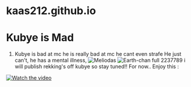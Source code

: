 # kaas212.github.io
# Kubye is Mad
1. Kubye is bad at mc
he is really bad at mc
he cant even strafe
He just can't, he has a mental illness,
![Meliodas](https://user-images.githubusercontent.com/83949253/117639544-52547c00-b184-11eb-92c3-ab049c925a1c.jpg)
![Earth-chan full 2237789](https://user-images.githubusercontent.com/83949253/117639556-56809980-b184-11eb-8484-f5618c6f56f2.jpg)
i will publish rekking's off kubye so stay tuned!!
For now.. Enjoy this :

[![Watch the video](https://img.youtube.com/vi/T-D1KVIuvjA/maxresdefault.jpg)](https://user-images.githubusercontent.com/83949253/117640730-9ac06980-b185-11eb-9e14-536e12498b07.mp4)




